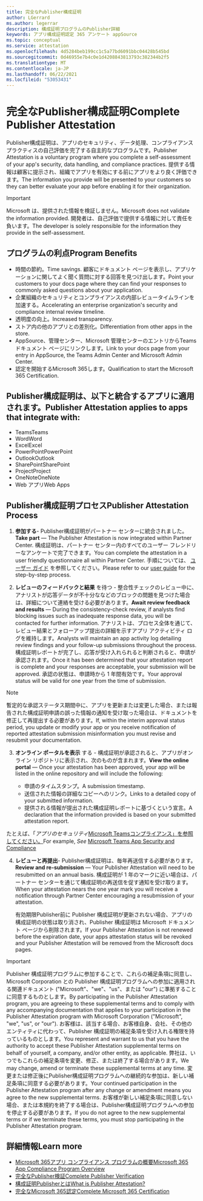```yaml
---
title: 完全なPublisher構成証明
author: LGerrard
ms.author: legerrar
description: 構成証明プログラムのPublisher詳細
keywords: アプリ構成証明認定 365 アンケート appSource
ms.topic: conceptual
ms.service: attestation
ms.openlocfilehash: 4d5284beb199cc1c5a77bd6091bbc04428b545bd
ms.sourcegitcommit: 0d46955e7b4c0e1d4208843813793c382344b2f5
ms.translationtype: MT
ms.contentlocale: ja-JP
ms.lasthandoff: 06/22/2021
ms.locfileid: "53053431"
---
```

# <a name="complete-publisher-attestation"></a><span data-ttu-id="07525-104">完全なPublisher構成証明</span><span class="sxs-lookup"><span data-stu-id="07525-104">Complete Publisher Attestation</span></span>

<span data-ttu-id="07525-105">Publisher構成証明は、アプリのセキュリティ、データ処理、コンプライアンスプラクティスの自己評価を完了する自主的なプログラムです。</span><span class="sxs-lookup"><span data-stu-id="07525-105">Publisher Attestation is a voluntary program where you complete a self-assessment of your app's security, data handling, and compliance practices.</span></span> <span data-ttu-id="07525-106">提供する情報は顧客に提示され、組織でアプリを有効にする前にアプリをより良く評価できます。</span><span class="sxs-lookup"><span data-stu-id="07525-106">The information you provide will be presented to your customers so they can better evaluate your app before enabling it for their organization.</span></span> 

> [!IMPORTANT]
> <span data-ttu-id="07525-107">Microsoft は、提供された情報を検証しません。</span><span class="sxs-lookup"><span data-stu-id="07525-107">Microsoft does not validate the information provided.</span></span> <span data-ttu-id="07525-108">開発者は、自己評価で提供する情報に対して責任を負います。</span><span class="sxs-lookup"><span data-stu-id="07525-108">The developer is solely responsible for the information they provide in the self-assessment.</span></span> 


## <a name="program-benefits"></a><span data-ttu-id="07525-109">プログラムの利点</span><span class="sxs-lookup"><span data-stu-id="07525-109">Program Benefits</span></span>
- <span data-ttu-id="07525-110">時間の節約。</span><span class="sxs-lookup"><span data-stu-id="07525-110">Time savings.</span></span> <span data-ttu-id="07525-111">顧客にドキュメント ページを表示し、アプリケーションに関してよく聞く質問に対する回答を見つけ出します。</span><span class="sxs-lookup"><span data-stu-id="07525-111">Point your customers to your docs page where they can find your responses to commonly asked questions about your application.</span></span> 
- <span data-ttu-id="07525-112">企業組織のセキュリティとコンプライアンスの内部レビュータイムラインを加速する。</span><span class="sxs-lookup"><span data-stu-id="07525-112">Accelerating an enterprise organization's security and compliance internal review timeline.</span></span>
- <span data-ttu-id="07525-113">透明度の向上。</span><span class="sxs-lookup"><span data-stu-id="07525-113">Increased transparency.</span></span>
- <span data-ttu-id="07525-114">ストア内の他のアプリとの差別化。</span><span class="sxs-lookup"><span data-stu-id="07525-114">Differentiation from other apps in the store.</span></span> 
- <span data-ttu-id="07525-115">AppSource、管理センター、Microsoft 管理センターのエントリからTeamsドキュメント ページにリンクします。</span><span class="sxs-lookup"><span data-stu-id="07525-115">Link to your docs page from your entry in AppSource, the Teams Admin Center and Microsoft Admin Center.</span></span> 
- <span data-ttu-id="07525-116">認定を開始するMicrosoft 365します。</span><span class="sxs-lookup"><span data-stu-id="07525-116">Qualification to start the Microsoft 365 Certification.</span></span>

## <a name="publisher-attestation-applies-to-apps-that-integrate-with"></a><span data-ttu-id="07525-117">Publisher構成証明は、以下と統合するアプリに適用されます。</span><span class="sxs-lookup"><span data-stu-id="07525-117">Publisher Attestation applies to apps that integrate with:</span></span>
- <span data-ttu-id="07525-118">Teams</span><span class="sxs-lookup"><span data-stu-id="07525-118">Teams</span></span>
- <span data-ttu-id="07525-119">Word</span><span class="sxs-lookup"><span data-stu-id="07525-119">Word</span></span>
- <span data-ttu-id="07525-120">Excel</span><span class="sxs-lookup"><span data-stu-id="07525-120">Excel</span></span>
- <span data-ttu-id="07525-121">PowerPoint</span><span class="sxs-lookup"><span data-stu-id="07525-121">PowerPoint</span></span> 
- <span data-ttu-id="07525-122">Outlook</span><span class="sxs-lookup"><span data-stu-id="07525-122">Outlook</span></span>
- <span data-ttu-id="07525-123">SharePoint</span><span class="sxs-lookup"><span data-stu-id="07525-123">SharePoint</span></span>
- <span data-ttu-id="07525-124">Project</span><span class="sxs-lookup"><span data-stu-id="07525-124">Project</span></span>
- <span data-ttu-id="07525-125">OneNote</span><span class="sxs-lookup"><span data-stu-id="07525-125">OneNote</span></span>
- <span data-ttu-id="07525-126">Web アプリ</span><span class="sxs-lookup"><span data-stu-id="07525-126">Web Apps</span></span>

## <a name="publisher-attestation-process"></a><span data-ttu-id="07525-127">Publisher構成証明プロセス</span><span class="sxs-lookup"><span data-stu-id="07525-127">Publisher Attestation Process</span></span>

1. <span data-ttu-id="07525-128">**参加する**- Publisher構成証明がパートナー センターに統合されました。</span><span class="sxs-lookup"><span data-stu-id="07525-128">**Take part** — The Publisher Attestation is now integrated within Partner Center.</span></span> <span data-ttu-id="07525-129">構成証明は、パートナー センター内のすべてのユーザー フレンドリーなアンケートで完了できます。</span><span class="sxs-lookup"><span data-stu-id="07525-129">You can complete the attestation in a user friendly questionnaire all within Partner Center.</span></span> <span data-ttu-id="07525-130">手順については、 [ユーザー ガイド](https://docs.microsoft.com/microsoft-365-app-certification/docs/userguide) を参照してください。</span><span class="sxs-lookup"><span data-stu-id="07525-130">Please refer to our [user guide](https://docs.microsoft.com/microsoft-365-app-certification/docs/userguide) for the step-by-step process.</span></span>

2. <span data-ttu-id="07525-131">**レビューのフィードバックと結果** を待つ - 整合性チェックのレビュー中に、アナリストが応答データが不十分ななどのブロックの問題を見つけた場合は、詳細について連絡を受ける必要があります。</span><span class="sxs-lookup"><span data-stu-id="07525-131">**Await review feedback and results** — During the consistency-check review, if analysts find blocking issues such as inadequate response data, you will be contacted for further information.</span></span> <span data-ttu-id="07525-132">アナリストは、プロセス全体を通じて、レビュー結果とフォローアップ提出の詳細を示すアプリ アクティビティ ログを維持します。</span><span class="sxs-lookup"><span data-stu-id="07525-132">Analysts will maintain an app activity log detailing review findings and your follow-up submissions throughout the process.</span></span> <span data-ttu-id="07525-133">構成証明レポートが完了し、応答が受け入れられると判断されると、申請が承認されます。</span><span class="sxs-lookup"><span data-stu-id="07525-133">Once it has been determined that your attestation report is complete and your responses are acceptable, your submission will be approved.</span></span> <span data-ttu-id="07525-134">承認の状態は、申請時から 1 年間有効です。</span><span class="sxs-lookup"><span data-stu-id="07525-134">Your approval status will be valid for one year from the time of submission.</span></span>

> [!NOTE]
> <span data-ttu-id="07525-135">暫定的な承認ステータス期間中に、アプリを更新または変更した場合、または報告された構成証明申請の誤った情報の通知を受け取った場合は、ドキュメントを修正して再提出する必要があります。</span><span class="sxs-lookup"><span data-stu-id="07525-135">If, within the interim approval status period, you update or modify your app or you receive notification of reported attestation submission misinformation you must revise and resubmit your documentation.</span></span>

3. <span data-ttu-id="07525-136">**オンライン ポータルを表示** する - 構成証明が承認されると、アプリがオンライン リポジトリに表示され、次のものが含まれます。</span><span class="sxs-lookup"><span data-stu-id="07525-136">**View the online portal** — Once your attestation has been approved, your app will be listed in the online repository and will include the following:</span></span>

   - <span data-ttu-id="07525-137">申請のタイムスタンプ。</span><span class="sxs-lookup"><span data-stu-id="07525-137">A submission timestamp.</span></span>
   - <span data-ttu-id="07525-138">送信された情報の詳細なコピーへのリンク。</span><span class="sxs-lookup"><span data-stu-id="07525-138">Links to a detailed copy of your submitted information.</span></span>
   - <span data-ttu-id="07525-139">提供される情報が提出された構成証明レポートに基づくという宣言。</span><span class="sxs-lookup"><span data-stu-id="07525-139">A declaration that the information provided is based on your submitted attestation report.</span></span>

<span data-ttu-id="07525-140">たとえば、「*アプリのセキュリティ*[Microsoft Teamsコンプライアンス」を参照してください。](../teams/teams-apps.md)</span><span class="sxs-lookup"><span data-stu-id="07525-140">For example, *See* [Microsoft Teams App Security and Compliance](../teams/teams-apps.md)</span></span>

4. <span data-ttu-id="07525-141">**レビューと再提出**- Publisher構成証明は、毎年再送信する必要があります。</span><span class="sxs-lookup"><span data-stu-id="07525-141">**Review and re-submission** — Your Publisher Attestation will need to be resubmitted on an annual basis.</span></span> <span data-ttu-id="07525-142">構成証明が 1 年のマークに近い場合は、パートナー センターを通じて構成証明の再送信を促す通知を受け取ります。</span><span class="sxs-lookup"><span data-stu-id="07525-142">When your attestation nears the one year mark you will receive a notification through Partner Center encouraging a resubmission of your attestation.</span></span> 

   <span data-ttu-id="07525-143">有効期限Publisher前に Publisher 構成証明が更新されない場合、アプリの構成証明の状態は取り消され、Publisher 構成証明は Microsoft ドキュメント ページから削除されます。</span><span class="sxs-lookup"><span data-stu-id="07525-143">If your Publisher Attestation is not renewed before the expiration date, your apps attestation status will be revoked and your Publisher Attestation will be removed from the Microsoft docs pages.</span></span> 

>[!IMPORTANT]
><span data-ttu-id="07525-144">Publisher 構成証明プログラムに参加することで、これらの補足条項に同意し、Microsoft Corporation との Publisher 構成証明プログラムへの参加に適用される関連ドキュメント ("Microsoft"、"we"、"us"、または "our") に準拠することに同意するものとします。</span><span class="sxs-lookup"><span data-stu-id="07525-144">By participating in the Publisher Attestation program, you are agreeing to these supplemental terms and to comply with any accompanying documentation that applies to your participation in the Publisher Attestation program with Microsoft Corporation ("Microsoft", "we", "us", or "our").</span></span> <span data-ttu-id="07525-145">お客様は、該当する場合、お客様自身、会社、その他のエンティティに代わって、Publisher 構成証明の補足条項を受け入れる権限を持っているものとします。</span><span class="sxs-lookup"><span data-stu-id="07525-145">You represent and warrant to us that you have the authority to accept these Publisher Attestation supplemental terms on behalf of yourself, a company, and/or other entity, as applicable.</span></span> <span data-ttu-id="07525-146">弊社は、いつでもこれらの補足条項を変更、修正、または終了する場合があります。</span><span class="sxs-lookup"><span data-stu-id="07525-146">We may change, amend or terminate these supplemental terms at any time.</span></span> <span data-ttu-id="07525-147">変更または修正後にPublisher構成証明プログラムへの継続的な参加は、新しい補足条項に同意する必要があります。</span><span class="sxs-lookup"><span data-stu-id="07525-147">Your continued participation in the Publisher Attestation program after any change or amendment means you agree to the new supplemental terms.</span></span> <span data-ttu-id="07525-148">お客様が新しい補足条項に同意しない場合、または本規約を終了する場合は、Publisher構成証明プログラムへの参加を停止する必要があります。</span><span class="sxs-lookup"><span data-stu-id="07525-148">If you do not agree to the new supplemental terms or if we terminate these terms, you must stop participating in the Publisher Attestation program.</span></span>

## <a name="learn-more"></a><span data-ttu-id="07525-149">詳細情報</span><span class="sxs-lookup"><span data-stu-id="07525-149">Learn more</span></span>

* [<span data-ttu-id="07525-150">Microsoft 365アプリ コンプライアンス プログラムの概要</span><span class="sxs-lookup"><span data-stu-id="07525-150">Microsoft 365 App Compliance Program Overview</span></span>](~/overview.md)  
* [<span data-ttu-id="07525-151">完全なPublisher検証</span><span class="sxs-lookup"><span data-stu-id="07525-151">Complete Publisher Verification</span></span>](https://docs.microsoft.com/azure/active-directory/develop/mark-app-as-publisher-verified)  
* [<span data-ttu-id="07525-152">構成証明Publisherとは</span><span class="sxs-lookup"><span data-stu-id="07525-152">What is Publisher Attestation?</span></span>](~/docs/enterprise-app-attestation-guide.md)  
* [<span data-ttu-id="07525-153">完全なMicrosoft 365認定</span><span class="sxs-lookup"><span data-stu-id="07525-153">Complete Microsoft 365 Certification</span></span>](~/docs/certification.md)
